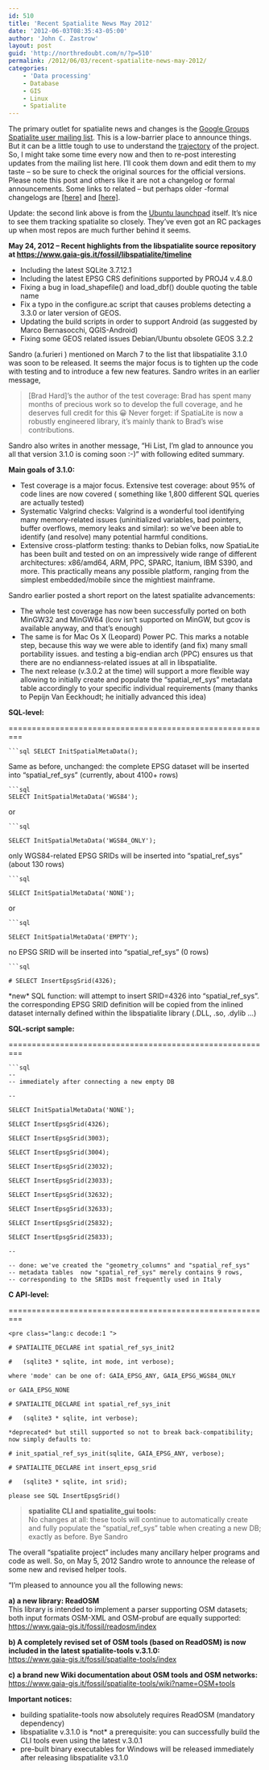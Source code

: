 ```yaml
---
id: 510
title: 'Recent Spatialite News May 2012'
date: '2012-06-03T08:35:43-05:00'
author: 'John C. Zastrow'
layout: post
guid: 'http://northredoubt.com/n/?p=510'
permalink: /2012/06/03/recent-spatialite-news-may-2012/
categories:
    - 'Data processing'
    - Database
    - GIS
    - Linux
    - Spatialite
---
```


The primary outlet for spatialite news and changes is the [Google Groups Spatialite user mailing list](https://groups.google.com/group/spatialite-users). This is a low-barrier place to announce things. But it can be a little tough to use to understand the [trajectory](https://www.gaia-gis.it/fossil/libspatialite/timeline) of the project. So, I might take some time every now and then to re-post interesting updates from the mailing list here. I’ll cook them down and edit them to my taste – so be sure to check the original sources for the official versions. Please note this post and others like it are not a changelog or formal announcements. Some links to related – but perhaps older -formal changelogs are [\[here\]](http://www.gaia-gis.it/spatialite-3.0.0-BETA/changelog.html) and [\[here\]](https://launchpad.net/ubuntu/+source/spatialite/+changelog).

Update: the second link above is from the [Ubuntu launchpad](https://launchpad.net/ubuntu/+source/spatialite) itself. It’s nice to see them tracking spatialite so closely. They’ve even got an RC packages up when most repos are much further behind it seems.

**May 24, 2012 – Recent highlights from the libspatialite source repository at <https://www.gaia-gis.it/fossil/libspatialite/timeline>**

- Including the latest SQLite 3.7.12.1
- Including the latest EPSG CRS definitions supported by PROJ4 v.4.8.0
- Fixing a bug in load\_shapefile() and load\_dbf() double quoting the table name
- Fix a typo in the configure.ac script that causes problems detecting a 3.3.0 or later version of GEOS.
- Updating the build scripts in order to support Android (as suggested by Marco Bernasocchi, QGIS-Android)
- Fixing some GEOS related issues Debian/Ubuntu obsolete GEOS 3.2.2

Sandro (a.furieri ) mentioned on March 7 to the list that libspatialite 3.1.0 was soon to be released. It seems the major focus is to tighten up the code with testing and to introduce a few new features. Sandro writes in an earlier message,

> \[Brad Hard\]’s the author of the test coverage: Brad has spent many months of precious work so to develop the full coverage, and he deserves full credit for this 😀 Never forget: if SpatiaLite is now a robustly engineered library, it’s mainly thank to Brad’s wise contributions.

Sandro also writes in another message, “Hi List, I’m glad to announce you all that version 3.1.0 is coming soon :-)” with following edited summary.

**Main goals of 3.1.0:**

- Test coverage is a major focus. Extensive test coverage: about 95% of code lines are now covered ( something like 1,800 different SQL queries are actually tested)
- Systematic Valgrind checks: Valgrind is a wonderful tool identifying many memory-related issues (uninitialized variables, bad pointers, buffer overflows, memory leaks and similar): so we’ve been able to identify (and resolve) many potential harmful conditions.
- Extensive cross-platform testing: thanks to Debian folks, now SpatiaLite has been built and tested on on an impressively wide range of different architectures: x86/amd64, ARM, PPC, SPARC, Itanium, IBM S390, and more. This practically means any possible platform, ranging from the simplest embedded/mobile since the mightiest mainframe.

Sandro earlier posted a short report on the latest spatialite advancements:

- The whole test coverage has now been successfully ported on both MinGW32 and MinGW64 (lcov isn’t supported on MinGW, but gcov is available anyway, and that’s enough)
- The same is for Mac Os X (Leopard) Power PC. This marks a notable step, because this way we were able to identify (and fix) many small portability issues. and testing a big-endian arch (PPC) ensures us that there are no endianness-related issues at all in libspatialite.
- The next release (v.3.0.2 at the time) will support a more flexible way allowing to initially create and populate the “spatial\_ref\_sys” metadata table accordingly to your specific individual requirements (many thanks to Pepijn Van Eeckhoudt; he initially advanced this idea)

**SQL-level:**

=========================================================

```
```sql SELECT InitSpatialMetaData();
```

Same as before, unchanged: the complete EPSG dataset will be inserted into “spatial\_ref\_sys” (currently, about 4100+ rows)

```
```sql
SELECT InitSpatialMetaData('WGS84');
```

or

```
```sql

SELECT InitSpatialMetaData('WGS84_ONLY'); 
```

only WGS84-related EPSG SRIDs will be inserted into “spatial\_ref\_sys” (about 130 rows)

```
```sql

SELECT InitSpatialMetaData('NONE'); 
```

or

```
```sql

SELECT InitSpatialMetaData('EMPTY'); 
```

no EPSG SRID will be inserted into “spatial\_ref\_sys” (0 rows)

```
```sql

# SELECT InsertEpsgSrid(4326);

```

\*new\* SQL function: will attempt to insert SRID=4326 into “spatial\_ref\_sys”. the corresponding EPSG SRID definition will be copied from the inlined dataset internally defined within the libspatialite library (.DLL, .so, .dylib …)

**SQL-script sample:**

=========================================================

```
```sql
--
-- immediately after connecting a new empty DB

--

SELECT InitSpatialMetaData('NONE');

SELECT InsertEpsgSrid(4326);

SELECT InsertEpsgSrid(3003);

SELECT InsertEpsgSrid(3004);

SELECT InsertEpsgSrid(23032);

SELECT InsertEpsgSrid(23033);

SELECT InsertEpsgSrid(32632);

SELECT InsertEpsgSrid(32633);

SELECT InsertEpsgSrid(25832);

SELECT InsertEpsgSrid(25833);

--

-- done: we've created the "geometry_columns" and "spatial_ref_sys"
-- metadata tables  now "spatial_ref_sys" merely contains 9 rows,
-- corresponding to the SRIDs most frequently used in Italy

```

**C API-level:**

=========================================================

```
<pre class="lang:c decode:1 ">

# SPATIALITE_DECLARE int spatial_ref_sys_init2

#   (sqlite3 * sqlite, int mode, int verbose);

where 'mode' can be one of: GAIA_EPSG_ANY, GAIA_EPSG_WGS84_ONLY

or GAIA_EPSG_NONE

# SPATIALITE_DECLARE int spatial_ref_sys_init

#   (sqlite3 * sqlite, int verbose);

*deprecated* but still supported so not to break back-compatibility;
now simply defaults to:

# init_spatial_ref_sys_init(sqlite, GAIA_EPSG_ANY, verbose);

# SPATIALITE_DECLARE int insert_epsg_srid

#   (sqlite3 * sqlite, int srid);

please see SQL InsertEpsgSrid()
```

> **spatialite CLI and spatialite\_gui tools:**  
> No changes at all: these tools will continue to automatically create and fully populate the “spatial\_ref\_sys” table when creating a new DB; exactly as before. Bye Sandro

The overall “spatialite project” includes many ancillary helper programs and code as well. So, on May 5, 2012 Sandro wrote to announce the release of some new and revised helper tools.

“I’m pleased to announce you all the following news:

**a) a new library: ReadOSM**  
This library is intended to implement a parser supporting OSM datasets; both input formats OSM-XML and OSM-probuf are equally supported:  
[https://www.gaia-gis.it/<wbr>fossil/readosm/index</wbr>](https://www.gaia-gis.it/fossil/readosm/index)

**b) A completely revised set of OSM tools (based on ReadOSM) is now included in the latest spatialite-tools v.3.1.0:**  
[https://www.gaia-gis.it/<wbr>fossil/spatialite-tools/index</wbr>](https://www.gaia-gis.it/fossil/spatialite-tools/index)

**c) a brand new Wiki documentation about OSM tools and OSM networks:**  
[https://www.gaia-gis.it/<wbr>fossil/spatialite-tools/wiki?<wbr>name=OSM+tools</wbr></wbr>](https://www.gaia-gis.it/fossil/spatialite-tools/wiki?name=OSM+tools)

**Important notices:**

- building spatialite-tools now absolutely requires ReadOSM (mandatory dependency)
- libspatialite v.3.1.0 is \*not\* a prerequisite: you can successfully build the CLI tools even using the latest v.3.0.1
- pre-built binary executables for Windows will be released immediately after releasing libspatialite v3.1.0